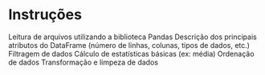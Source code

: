 # Instruções

Leitura de arquivos utilizando a biblioteca Pandas
Descrição dos principais atributos do DataFrame (número de linhas, colunas, tipos de dados, etc.)
Filtragem de dados
Cálculo de estatísticas básicas (ex: média)
Ordenação de dados
Transformação e limpeza de dados